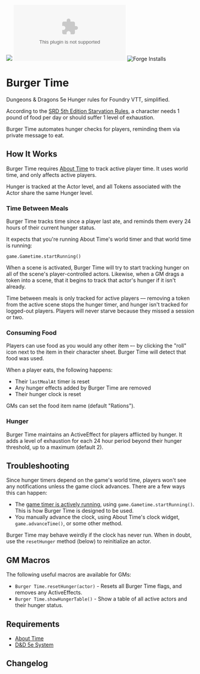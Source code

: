 ![](https://img.shields.io/badge/Foundry-v0.7.10-informational)
![Latest Release Download Count](https://img.shields.io/github/downloads/scottburton11/burger-time/latest/module.zip)
![Forge Installs](https://img.shields.io/badge/dynamic/json?label=Forge%20Installs&query=package.installs&suffix=%25&url=https%3A%2F%2Fforge-vtt.com%2Fapi%2Fbazaar%2Fpackage%2Fburger-time&colorB=4aa94a)

# Burger Time

Dungeons & Dragons 5e Hunger rules for Foundry VTT, simplified.

According to the [SRD 5th Edition Starvation Rules](https://www.5esrd.com/gamemastering/hazards/starvation/), a character needs 1 pound of food per day or should suffer 1 level of exhaustion.

Burger Time automates hunger checks for players, reminding them via private message to eat.
## How It Works
Burger Time requires [About Time](https://gitlab.com/tposney/about-time) to track active player time. It uses world time, and only affects active players. 

Hunger is tracked at the Actor level, and all Tokens associated with the Actor share the same Hunger level. 

### Time Between Meals
Burger Time tracks time since a player last ate, and reminds them every 24 hours of their current hunger status. 

It expects that you're running About Time's world timer and that world time is running:
```
game.Gametime.startRunning()
```
When a scene is activated, Burger Time will try to start tracking hunger on all of the scene's player-controlled actors. Likewise, when a GM drags a token into a scene, that it begins to track that actor's hunger if it isn't already. 

Time between meals is only tracked for active players –– removing a token from the active scene stops the hunger timer, and hunger isn't tracked for logged-out players. Players will never starve because they missed a session or two. 
### Consuming Food
Players can use food as you would any other item –- by clicking the "roll" icon next to the item in their character sheet. Burger Time will detect that food was used.

When a player eats, the following happens:

* Their `lastMealAt` timer is reset
* Any hunger effects added by Burger Time are removed
* Their hunger clock is reset

GMs can set the food item name (default "Rations").
### Hunger
Burger Time maintains an ActiveEffect for players afflicted by hunger. It adds a level of exhaustion for each 24 hour period beyond their hunger threshold, up to a maximum (default 2).

## Troubleshooting
Since hunger timers depend on the game's world time, players won't see any notifications unless the game clock advances. There are a few ways this can happen:

* The [game timer is actively running](https://gitlab.com/tposney/about-time/-/blob/master/GettingStarted.md#time-passing), using `game.Gametime.startRunning()`. This is how Burger Time is designed to be used.
* You manually advance the clock, using About Time's clock widget, `game.advanceTime()`, or some other method.

Burger Time may behave weirdly if the clock has never run. When in doubt, use the `resetHunger` method (below) to reinitialize an actor. 
## GM Macros
The following useful macros are available for GMs:
* `Burger Time.resetHunger(actor)` - Resets all Burger Time flags, and removes any ActiveEffects.
* `Burger Time.showHungerTable()` - Show a table of all active actors and their hunger status.
## Requirements

* [About Time](https://gitlab.com/tposney/about-time)
* [D&D 5e System]()

## Changelog

